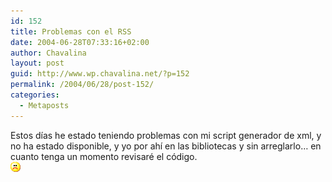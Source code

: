 ```yaml
---
id: 152
title: Problemas con el RSS
date: 2004-06-28T07:33:16+02:00
author: Chavalina
layout: post
guid: http://www.wp.chavalina.net/?p=152
permalink: /2004/06/28/post-152/
categories:
  - Metaposts
---
```

Estos d&iacute;as he estado teniendo problemas con mi script generador de xml, y no ha estado disponible, y yo por ah&iacute; en las bibliotecas y sin arreglarlo&#8230; en cuanto tenga un momento revisar&eacute; el c&oacute;digo.  
![emo](/imagenes/emoticonos/triste.gif)